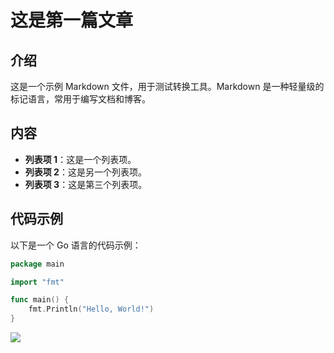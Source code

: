 # 这是第一篇文章

## 介绍

这是一个示例 Markdown 文件，用于测试转换工具。Markdown 是一种轻量级的标记语言，常用于编写文档和博客。

## 内容

- **列表项 1**：这是一个列表项。
- **列表项 2**：这是另一个列表项。
- **列表项 3**：这是第三个列表项。

## 代码示例

以下是一个 Go 语言的代码示例：

```go
package main

import "fmt"

func main() {
    fmt.Println("Hello, World!")
}
```

![](https://vrandom-pic.onani.cn/)